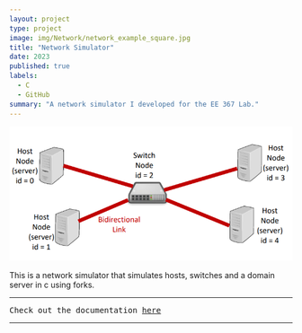 ```yaml
---
layout: project
type: project
image: img/Network/network_example_square.jpg
title: "Network Simulator"
date: 2023
published: true
labels:
  - C
  - GitHub
summary: "A network simulator I developed for the EE 367 Lab."
---
```


<img class="img-fluid" src="../img/Network/network_example.png">

This is a network simulator that simulates hosts, switches and a domain server in c using forks.

<hr>

<pre>
Check out the documentation <a href="https://www2.hawaii.edu/~brewerj3/ee205/Network_simulator/">here</a>
</pre>

<hr>


